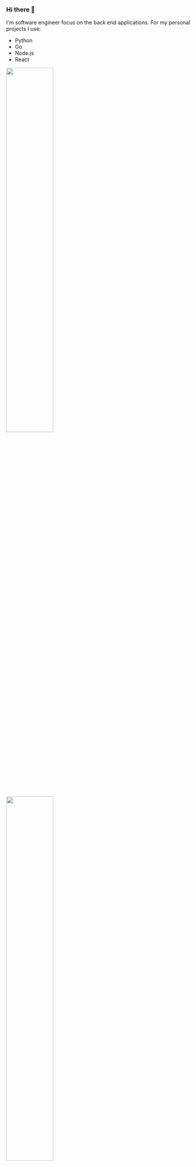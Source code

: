 ### Hi there 👋

I'm software engineer focus on the back end applications. 
For my personal projects I use: 
- Python
- Go
- Node.js
- React

<p>&nbsp;<img align="left" src="https://github-readme-stats.vercel.app/api?username=khan745&show_icons=true&count_private=true" width="50%"/></p>
<p>&nbsp;<img align="center" src="https://github-readme-stats.vercel.app/api/top-langs/?username=khan745&layout=compact&hide=html%22%20alt=%22mxschmitt" width="50%"/></p>
  
<!--
**Khan745/Khan745** is a ✨ _special_ ✨ repository because its `README.md` (this file) appears on your GitHub profile.

Here are some ideas to get you started:

- 🔭 I’m currently working on ...
- 🌱 I’m currently learning ...
- 👯 I’m looking to collaborate on ...
- 🤔 I’m looking for help with ...
- 💬 Ask me about ...
- 📫 How to reach me: ...
- 😄 Pronouns: ...
- ⚡ Fun fact: ...
-->
